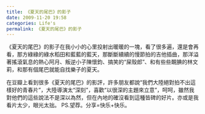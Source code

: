 ```yaml
---
title: 《夏天的尾巴》的影子
date: 2009-11-20 19:58
categories: Life's
permalink: 《夏天的尾巴》的影子
---
```


《夏天的尾巴》的影子在我小小的心里投射出暖暖的一塊，看了很多遍，還是會再看，那方綠綠的綠水稻田和藍藍的藍天，那斷斷續續的慢節拍的吉他插曲，那洋溢著搖滾氣息的熱心阿月、叛逆小子陳懷鈞、搞笑的“屎殼郎”、和有些些靦腆的林文莉，和那有個尾巴就能自找樂子的夏天。

在豆瓣上看到很多《夏天的尾巴》的影評，許多朋友都說“我們大陸絕對拍不出這樣好的青春片”，大陸導演太“深刻”，喜歡“以很深的主題來立意”，呵呵，雖然我對他們的這些說法不是深以為然，但在內地的確沒看到這種皆碑的好片。亦或是我看片太少，眼光太拙。
PS.望荐。分享=快乐+快乐。